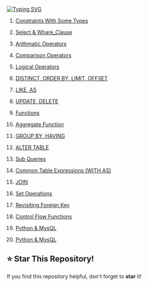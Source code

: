 [![Typing SVG](https://readme-typing-svg.demolab.com?font=VT323&weight=900&size=35&pause=1000&color=A8F7F1&width=435&lines=Hi+Programmers+%F0%9F%91%8B%F0%9F%8F%BC%F0%9F%91%8B%F0%9F%8F%BC)](https://git.io/typing-svg)


1. [Constraints With Some Types](https://github.com/Farhan0140/_SQL/blob/main/From%20Phitron/Constraints.sql)

2. [Select & Whare_Clause](https://github.com/Farhan0140/_SQL/blob/main/From%20Apna%20College/3_Select%20%26%20Whare_Clause.sql)

3. [Arithmatic Operators](https://github.com/Farhan0140/_SQL/blob/main/From%20Phitron/Arithmatic%20Operators.sql)

4. [Comparison Operators](https://github.com/Farhan0140/_SQL/blob/main/From%20Phitron/Comparison%20Operators.SQL)

5. [Logical Operators](https://github.com/Farhan0140/_SQL/blob/main/From%20Apna%20College/4_Operators.sql)

6. [DISTINCT, ORDER BY, LIMIT, OFFSET](https://github.com/Farhan0140/_SQL/blob/main/From%20Phitron/DISTINCT%2C%20ORDER%20BY%2C%20LIMIT%2C%20OFFSET.sql)

7. [LIKE, AS](https://github.com/Farhan0140/_SQL/blob/main/From%20Phitron/LIKE%2C%20AS.sql)

8. [UPDATE, DELETE](https://github.com/Farhan0140/_SQL/blob/main/From%20Apna%20College/9_Table_Related_Queries.sql)

9. [Functions](https://github.com/Farhan0140/_SQL/blob/main/From%20Phitron/Functions.sql)

10. [Aggregate Function](https://github.com/Farhan0140/_SQL/blob/main/From%20Apna%20College/7_Aggregate_Function.sql)

11. [GROUP BY, HAVING](https://github.com/Farhan0140/_SQL/blob/main/From%20Phitron/GROUP%20BY%2C%20HAVING.sql)

12. [ALTER TABLE](https://github.com/Farhan0140/_SQL/blob/main/From%20Apna%20College/9_Table_Related_Queries(2).sql)

13. [Sub Queries](https://github.com/Farhan0140/_SQL/blob/main/From%20Apna%20College/14_Sub_Queries.sql)


14. [Common Table Expressions (WITH AS)](https://github.com/Farhan0140/_SQL/blob/main/From%20Phitron/Common%20Table%20Expressions%20(WITH%20AS).sql)

15. [JOIN](https://github.com/Farhan0140/_SQL/blob/main/From%20Phitron/Join.sql)

16. [Set Operations](https://github.com/Farhan0140/_SQL/blob/main/From%20Phitron/Set%20Operations.sql)

17. [Revisiting Foreign Key](https://github.com/Farhan0140/_SQL/blob/main/From%20Apna%20College/10_Revisiting_Foreign_Key.sql)


18. [Control Flow Functions](https://github.com/Farhan0140/_SQL/blob/main/From%20Phitron/Control%20Flow%20Functions.sql)
19. [Python & MysQL](https://github.com/Farhan0140/Python/tree/main/Python%20%26%20MysQL)

19. [Python & MysQL](https://github.com/Farhan0140/Python/tree/main/Python%20%26%20MysQL)

## ⭐ **Star This Repository!**
If you find this repository helpful, don't forget to **star** it!
